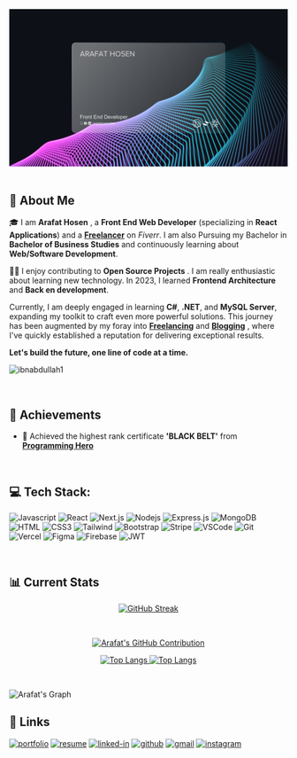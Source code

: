 <a href="https://www.linkedin.com/in/arafatibnabdullah/">
<!-- <img src="./Images/Arafat Hosen Github Banner.png" /> -->
<img src="./Images/Github Banner.png" />
<!-- <img src="./Images/GitBanner.png" /> -->

</a>

<br/>
<br/>

## 🚀 About Me

🎓 I am **Arafat Hosen** , a **Front End Web Developer** (specializing in **React Applications**) and a [**Freelancer**](https://www.fiverr.com/arafat_hosen1) on _Fiverr_. I am also Pursuing my Bachelor in **Bachelor of Business Studies** and continuously learning about **Web/Software Development**.

👨‍💻 I enjoy contributing to **Open Source Projects** . I am really enthusiastic about learning new technology. In 2023, I learned **Frontend Architecture** and **Back en development**.

Currently, I am deeply engaged in learning **C#**, **.NET**, and **MySQL Server**, expanding my toolkit to craft even more powerful solutions. This journey has been augmented by my foray into [**Freelancing**](https://www.fiverr.com/arafat_hosen1) and [**Blogging**]() , where I've quickly established a reputation for delivering exceptional results.

**Let's build the future, one line of code at a time.**

 <p align="left"> <img src="https://komarev.com/ghpvc/?username=ibnabdullah1&label=Profile%20views&color=00F0FF&style=flat" alt="ibnabdullah1" /> </p>

<br/>

## 🏅 Achievements

- 🥇 Achieved the highest rank certificate **'BLACK BELT'** from [**Programming Hero**](https://web.programming-hero.com)
  <br/>

<br/>

## 💻 Tech Stack:

![Javascript](https://img.shields.io/badge/Javascript-F0DB4F?style=for-the-badge&labelColor=black&logo=javascript&logoColor=F0DB4F)
![React](https://img.shields.io/badge/-React-61DBFB?style=for-the-badge&labelColor=black&logo=react&logoColor=61DBFB)
![Next.js](https://img.shields.io/badge/next.js-000000?style=for-the-badge&logo=nextdotjs&logoColor=white)
![Nodejs](https://img.shields.io/badge/Nodejs-3C873A?style=for-the-badge&labelColor=black&logo=node.js&logoColor=3C873A)
![Express.js](https://img.shields.io/badge/Express.js-000000?style=for-the-badge&logo=express&logoColor=white)
![MongoDB](https://img.shields.io/badge/MongoDB-4EA94B?style=for-the-badge&logo=mongodb&logoColor=white)
![HTML](https://img.shields.io/badge/HTML5-E34F26?style=for-the-badge&logo=html5&logoColor=white)
![CSS3](https://img.shields.io/badge/CSS3-1572B6?style=for-the-badge&logo=css3&logoColor=white)
![Tailwind](https://img.shields.io/badge/Tailwind_CSS-092749?style=for-the-badge&logo=tailwindcss&logoColor=06B6D4&labelColor=000000)
![Bootstrap](https://img.shields.io/badge/Bootstrap-563D7C?style=for-the-badge&logo=bootstrap&logoColor=white)
![Stripe](https://img.shields.io/badge/Stripe-626CD9?style=for-the-badge&logo=Stripe&logoColor=white)
![VSCode](https://img.shields.io/badge/Visual_Studio-0078d7?style=for-the-badge&logo=visual%20studio&logoColor=white)
![Git](https://img.shields.io/badge/Git-F05032?style=for-the-badge&logo=git&logoColor=white)
![Vercel](https://img.shields.io/badge/Vercel-000000?style=for-the-badge&logo=vercel&logoColor=white)
![Figma](https://img.shields.io/badge/Figma-F24E1E?style=for-the-badge&logo=figma&logoColor=white)
![Firebase](https://img.shields.io/badge/firebase-ffca28?style=for-the-badge&logo=firebase&logoColor=black)
![JWT](https://img.shields.io/badge/JWT-000000?style=for-the-badge&logo=JSON%20web%20tokens&logoColor=white)

<br/>

## 📊 Current Stats

<p align="center">
  <a href="">
    <img src="https://github-readme-streak-stats.herokuapp.com?user=ibnabdullah1&theme=midnight-purple&hide_border=true&background=000&stroke=000&fire=00F0FF&currStreakNum=00F0FF&ring=00F0FF&currStreakLabel=00F0FF" alt="GitHub Streak"  width="84%"">
  </a>
</p>

<br />
<p align="center">
  <a href="https://github.com/ibnabdullah1">
    <img src="https://github-profile-summary-cards.vercel.app/api/cards/profile-details?username=ibnabdullah1&theme=midnight_purple" alt="Arafat's GitHub Contribution" width="85%">
  </a>
</p>

<p align="center">
  <a target="_blank" rel="noopener noreferrer nofollow" href="">
    <img src="https://github-readme-stats.vercel.app/api/top-langs/?username=ibnabdullah1&amp;layout=compact&amp;theme=midnight-purple&hide_border=true" alt="Top Langs" style="width: 46%;">
  </a>
  <a target="_blank" rel="" href="">
    <img src="https://github-profile-summary-cards.vercel.app/api/cards/stats?username=ibnabdullah1&theme=midnight_purple&background=fff&sideNums=ffcc00&sideLabels=ffcc00&excludeDaysLabel=ffcc00" alt="Top Langs" style="width: 42%; ">
  </a>
 
</p>
 
<br/>

![Arafat's Graph](https://github-readme-activity-graph.vercel.app/graph?username=ibnabdullah1&custom_title=Al%20Siam's%20GitHub%20Activity%20Graph&bg_color=0D1117&color=00F0FF&line=00F0FF&point=00F0FF&area_color=00F0FF&title_color=00F0FF&area=true&hide_border=true)

## 🔗 Links

[![portfolio](https://img.shields.io/badge/Portfolio-5340ff?style=for-the-badge&logo=Google-chrome&logoColor=white)](https://arafathosen.vercel.app/)
[![resume](https://img.shields.io/badge/Resume-4285F4?style=for-the-badge&logo=read-the-docs&logoColor=white)](https://drive.google.com/file/d/1mxshyoELnkhLf7oM2C3dVIPE6E4AHMUL/view?usp=sharing)
[![linked-in](https://img.shields.io/badge/Linked_In-0077B5?style=for-the-badge&logo=LinkedIn&logoColor=white)](https://www.linkedin.com/in/arafatibnabdullah/)
[![github](https://img.shields.io/badge/GitHub-000000?style=for-the-badge&logo=GitHub&logoColor=white)](https://github.com/ibnabdullah1)
[![gmail](https://img.shields.io/badge/Gmail-D14836?style=for-the-badge&logo=Gmail&logoColor=white)](mailto:arfathossen541@gmail.com)
[![instagram](https://img.shields.io/badge/Instagram-E4405F?style=for-the-badge&logo=instagram&logoColor=white)](https://www.instagram.com/arafat_hosen/)

</br> </br>
